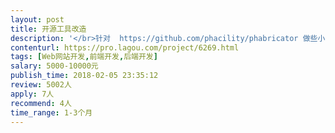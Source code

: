 ```yaml
---                
layout: post       
title: 开源工具改造           
description: '</br>针对  https://github.com/phacility/phabricator 做些小的功能个性化开发</br></br>需要具备至少3年以上PHP经验</br>'     
contenturl: https://pro.lagou.com/project/6269.html      
tags: [Web网站开发,前端开发,后端开发]            
salary: 5000-10000元          
publish_time: 2018-02-05 23:35:12         
review: 5002人                   
apply: 7人                   
recommend: 4人                   
time_range: 1-3个月              
---                 
```

